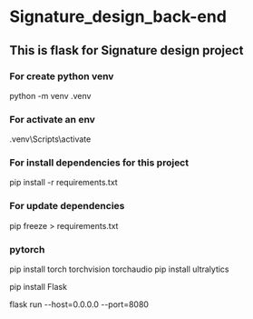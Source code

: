 # Signature_design_back-end
## This is flask for Signature design project

### For create python venv
python -m venv .venv

### For activate an env
.venv\Scripts\activate

### For install dependencies for this project
pip install -r requirements.txt

### For update dependencies
pip freeze > requirements.txt

### pytorch
pip install torch torchvision torchaudio
pip install ultralytics

pip install Flask


flask run --host=0.0.0.0 --port=8080